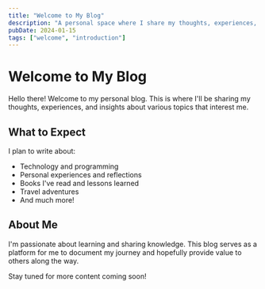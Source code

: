 ```yaml
---
title: "Welcome to My Blog"
description: "A personal space where I share my thoughts, experiences, and insights about technology, life, and everything in between."
pubDate: 2024-01-15
tags: ["welcome", "introduction"]
---
```


# Welcome to My Blog

Hello there! Welcome to my personal blog. This is where I'll be sharing my thoughts, experiences, and insights about various topics that interest me.

## What to Expect

I plan to write about:

- Technology and programming
- Personal experiences and reflections
- Books I've read and lessons learned
- Travel adventures
- And much more!

## About Me

I'm passionate about learning and sharing knowledge. This blog serves as a platform for me to document my journey and hopefully provide value to others along the way.

Stay tuned for more content coming soon!

